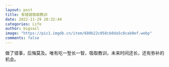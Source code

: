 ```yaml
---
layout: post
title: 有错就吸取教训
date: 2022-11-29 20:32:44
categories: Life
author: bigsail
image: "https://pic1.imgdb.cn/item/680b22c058cb8da5c8cab0ef.webp"
comments: false
---
```

做了错事，后悔莫及。唯有吃一堑长一智，吸取教训，未来时间还长，还有弥补的机会。